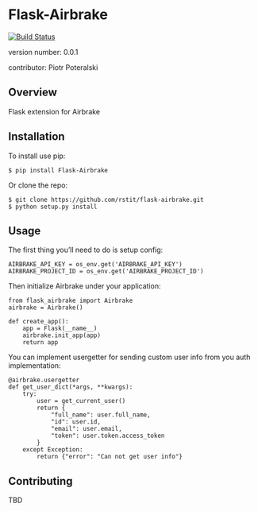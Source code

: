 Flask-Airbrake
===============================
[![Build Status](https://travis-ci.org/rstit/flask-airbrake.svg?branch=master)](https://travis-ci.org/rstit/flask-airbrake)

version number: 0.0.1

contributor: Piotr Poteralski

Overview
--------

Flask extension for Airbrake

Installation
--------------------

To install use pip:

    $ pip install Flask-Airbrake


Or clone the repo:

    $ git clone https://github.com/rstit/flask-airbrake.git
    $ python setup.py install
    
Usage
-----
The first thing you’ll need to do is setup config:

    AIRBRAKE_API_KEY = os_env.get('AIRBRAKE_API_KEY')
    AIRBRAKE_PROJECT_ID = os_env.get('AIRBRAKE_PROJECT_ID')

Then initialize Airbrake under your application:

    from flask_airbrake import Airbrake
    airbrake = Airbrake()
    
    def create_app():
        app = Flask(__name__)
        airbrake.init_app(app)
        return app

You can implement usergetter for sending custom user info from you auth implementation:

    @airbrake.usergetter
    def get_user_dict(*args, **kwargs):
        try:
            user = get_current_user()
            return {
                "full_name": user.full_name,
                "id": user.id,
                "email": user.email,
                "token": user.token.access_token
            }
        except Exception:
            return {"error": "Can not get user info"}
    
Contributing
------------

TBD
